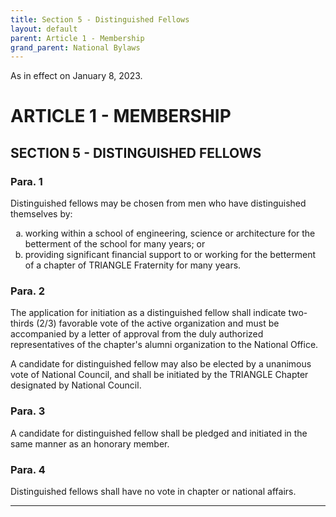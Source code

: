 ```yaml
---
title: Section 5 - Distinguished Fellows
layout: default
parent: Article 1 - Membership
grand_parent: National Bylaws
---
```


<style type="text/css">
    ol { list-style-type: lower-alpha; }
    ol ol { list-style-type: lower-roman; } 
</style>

As in effect on January 8, 2023.

# ARTICLE 1 - MEMBERSHIP

## SECTION 5 - DISTINGUISHED FELLOWS

### Para. 1

Distinguished fellows may be chosen from men who have distinguished themselves by:

<ol type="a">
<li>working within a school of engineering, science or
architecture for the betterment of the school for many years; or
</li>
<li>providing significant financial support to or working for the
betterment of a chapter of TRIANGLE Fraternity for many years.
</li>
</ol>

### Para. 2

<p>The application for initiation as a distinguished fellow shall
indicate two-thirds (2/3) favorable vote of the active
organization and must be accompanied by a letter of approval from
the duly authorized representatives of the chapter's alumni
organization to the National Office.
</p>
<p>
A candidate for distinguished fellow may also be elected by a
unanimous vote of National Council, and shall be initiated by the
TRIANGLE Chapter designated by National Council.
</p>

### Para. 3

A candidate for distinguished fellow shall be pledged and
initiated in the same manner as an honorary member.

### Para. 4

Distinguished fellows shall have no vote in chapter or national
affairs.

---
